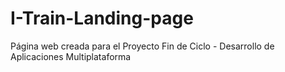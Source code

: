 # I-Train-Landing-page
Página web creada para el Proyecto Fin de Ciclo - Desarrollo de Aplicaciones Multiplataforma

